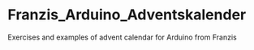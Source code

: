 # Franzis_Arduino_Adventskalender
 Exercises and examples of advent calendar for Arduino from Franzis
